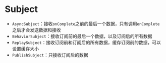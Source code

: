 # Subject

* `AsyncSubject`：接收`onComplete`之前的最后一个数据，只有调用`onComplete`之后才会发送数据和接收
* `BehaviorSubject`：接收订阅前的最后一个数据，以及订阅后的所有数据
* `ReplaySubject`：接收订阅前和订阅后的所有数据，缓存订阅前的数据，可以设置缓存大小
* `PublishSubject`：只接收订阅后的数据

